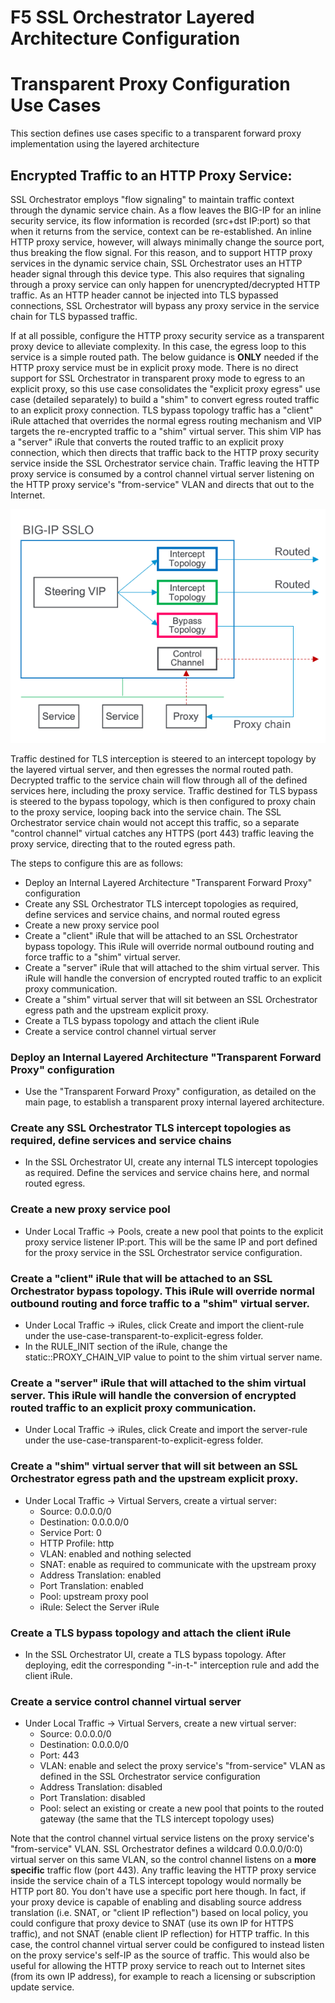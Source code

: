 # F5 SSL Orchestrator Layered Architecture Configuration
# Transparent Proxy Configuration Use Cases
This section defines use cases specific to a transparent forward proxy implementation using the layered architecture

## Encrypted Traffic to an HTTP Proxy Service:
SSL Orchestrator employs "flow signaling" to maintain traffic context through the dynamic service chain. As a flow leaves the BIG-IP for an inline security service, its flow information is recorded (src+dst IP:port) so that when it returns from the service, context can be re-established. An inline HTTP proxy service, however, will always minimally change the source port, thus breaking the flow signal. For this reason, and to support HTTP proxy services in the dynamic service chain, SSL Orchestrator uses an HTTP header signal through this device type. This also requires that signaling through a proxy service can only happen for unencrypted/decrypted HTTP traffic. As an HTTP header cannot be injected into TLS bypassed connections, SSL Orchestrator will bypass any proxy service in the service chain for TLS bypassed traffic. 

If at all possible, configure the HTTP proxy security service as a transparent proxy device to alleviate complexity. In this case, the egress loop to this service is a simple routed path. The below guidance is **ONLY** needed if the HTTP proxy service must be in explicit proxy mode. There is no direct support for SSL Orchestrator in transparent proxy mode to egress to an explicit proxy, so this use case consolidates the "explicit proxy egress" use case (detailed separately) to build a "shim" to convert egress routed traffic to an explicit proxy connection. TLS bypass topology traffic has a "client" iRule attached that overrides the normal egress routing mechanism and VIP targets the re-encrypted traffic to a "shim" virtual server. This shim VIP has a "server" iRule that converts the routed traffic to an explicit proxy connection, which then directs that traffic back to the HTTP proxy security service inside the SSL Orchestrator service chain. Traffic leaving the HTTP proxy service is consumed by a control channel virtual server listening on the HTTP proxy service's "from-service" VLAN and directs that out to the Internet.

![SSL Orchestrator Internal Layered Architecture](../../images/sslo-encrypted-traffic-to-proxy.png)

Traffic destined for TLS interception is steered to an intercept topology by the layered virtual server, and then egresses the normal routed path. Decrypted traffic to the service chain will flow through all of the defined services here, including the proxy service. Traffic destined for TLS bypass is steered to the bypass topology, which is then configured to proxy chain to the proxy service, looping back into the service chain. The SSL Orchestrator service chain would not accept this traffic, so a separate "control channel" virtual catches any HTTPS (port 443) traffic leaving the proxy service, directing that to the routed egress path.

The steps to configure this are as follows:

- Deploy an Internal Layered Architecture "Transparent Forward Proxy" configuration
- Create any SSL Orchestrator TLS intercept topologies as required, define services and service chains, and normal routed egress
- Create a new proxy service pool
- Create a "client" iRule that will be attached to an SSL Orchestrator bypass topology. This iRule will override normal outbound routing and force traffic to a "shim" virtual server.
- Create a "server" iRule that will attached to the shim virtual server. This iRule will handle the conversion of encrypted routed traffic to an explicit proxy communication.
- Create a "shim" virtual server that will sit between an SSL Orchestrator egress path and the upstream explicit proxy.
- Create a TLS bypass topology and attach the client iRule
- Create a service control channel virtual server

### Deploy an Internal Layered Architecture "Transparent Forward Proxy" configuration
- Use the "Transparent Forward Proxy" configuration, as detailed on the main page, to establish a transparent proxy internal layered architecture.


### Create any SSL Orchestrator TLS intercept topologies as required, define services and service chains
- In the SSL Orchestrator UI, create any internal TLS intercept topologies as required. Define the services and service chains here, and normal routed egress.


### Create a new proxy service pool
- Under Local Traffic -> Pools, create a new pool that points to the explicit proxy service listener IP:port. This will be the same IP and port defined for the proxy service in the SSL Orchestrator service configuration.


### Create a "client" iRule that will be attached to an SSL Orchestrator bypass topology. This iRule will override normal outbound routing and force traffic to a "shim" virtual server.
- Under Local Traffic -> iRules, click Create and import the client-rule under the use-case-transparent-to-explicit-egress folder.
- In the RULE_INIT section of the iRule, change the static::PROXY_CHAIN_VIP value to point to the shim virtual server name.


### Create a "server" iRule that will attached to the shim virtual server. This iRule will handle the conversion of encrypted routed traffic to an explicit proxy communication.
- Under Local Traffic -> iRules, click Create and import the server-rule under the use-case-transparent-to-explicit-egress folder.


### Create a "shim" virtual server that will sit between an SSL Orchestrator egress path and the upstream explicit proxy.
- Under Local Traffic -> Virtual Servers, create a virtual server:
  - Source: 0.0.0.0/0
  - Destination: 0.0.0.0/0
  - Service Port: 0
  - HTTP Profile: http
  - VLAN: enabled and nothing selected
  - SNAT: enable as required to communicate with the upstream proxy
  - Address Translation: enabled
  - Port Translation: enabled
  - Pool: upstream proxy pool
  - iRule: Select the Server iRule


### Create a TLS bypass topology and attach the client iRule
- In the SSL Orchestrator UI, create a TLS bypass topology. After deploying, edit the corresponding "-in-t-" interception rule and add the client iRule.


### Create a service control channel virtual server
- Under Local Traffic -> Virtual Servers, create a new virtual server:
  - Source: 0.0.0.0/0
  - Destination: 0.0.0.0/0
  - Port: 443
  - VLAN: enable and select the proxy service's "from-service" VLAN as defined in the SSL Orchestrator service configuration
  - Address Translation: disabled
  - Port Translation: disabled
  - Pool: select an existing or create a new pool that points to the routed gateway (the same that the TLS intercept topology uses)

Note that the control channel virtual service listens on the proxy service's "from-service" VLAN. SSL Orchestrator defines a wildcard 0.0.0.0/0:0) virtual server on this same VLAN, so the control channel listens on a **more specific** traffic flow (port 443). Any traffic leaving the HTTP proxy service inside the service chain of a TLS intercept topology would normally be HTTP port 80. You don't have use a specific port here though. In fact, if your proxy device is capable of enabling and disabling source address translation (i.e. SNAT, or "client IP reflection") based on local policy, you could configure that proxy device to SNAT (use its own IP for HTTPS traffic), and not SNAT (enable client IP reflection) for HTTP traffic. In this case, the control channel virtual server could be configured to instead listen on the proxy service's self-IP as the source of traffic. This would also be useful for allowing the HTTP proxy service to reach out to Internet sites (from its own IP address), for example to reach a licensing or subscription update service.
